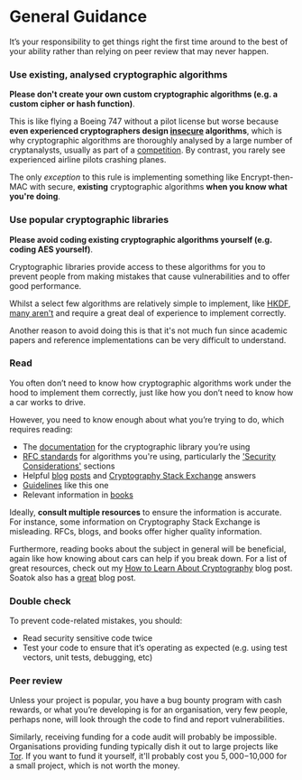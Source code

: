 # General Guidance
It’s your responsibility to get things right the first time around to the best of your ability rather than relying on peer review that may never happen.

### Use existing, analysed cryptographic algorithms
**Please don't create your own custom cryptographic algorithms (e.g. a custom cipher or hash function)**.

This is like flying a Boeing 747 without a pilot license but worse because **even experienced cryptographers design [insecure](https://competitions.cr.yp.to/sha3.html) algorithms**, which is why cryptographic algorithms are thoroughly analysed by a large number of cryptanalysts, usually as part of a [competition](https://competitions.cr.yp.to/index.html). By contrast, you rarely see experienced airline pilots crashing planes.

The only *exception* to this rule is implementing something like Encrypt-then-MAC with secure, **existing** cryptographic algorithms **when you know what you're doing**.

### Use popular cryptographic libraries
**Please avoid coding existing cryptographic algorithms yourself (e.g. coding AES yourself)**.

Cryptographic libraries provide access to these algorithms for you to prevent people from making mistakes that cause vulnerabilities and to offer good performance.

Whilst a select few algorithms are relatively simple to implement, like [HKDF](https://datatracker.ietf.org/doc/html/rfc5869), [many aren't](https://loup-vaillant.fr/articles/implementing-elligator) and require a great deal of experience to implement correctly.

Another reason to avoid doing this is that it's not much fun since academic papers and reference implementations can be very difficult to understand.

### Read
You often don’t need to know how cryptographic algorithms work under the hood to implement them correctly, just like how you don’t need to know how a car works to drive.

However, you need to know enough about what you’re trying to do, which requires reading:
- The [documentation](https://doc.libsodium.org/) for the cryptographic library you’re using
- [RFC standards](https://datatracker.ietf.org/doc/html/rfc2104) for algorithms you're using, particularly the ['Security Considerations'](https://datatracker.ietf.org/doc/html/rfc7748#section-7) sections
- Helpful [blog](https://neilmadden.blog/2018/11/14/public-key-authenticated-encryption-and-why-you-want-it-part-i/) [posts](https://soatok.blog/2021/11/17/understanding-hkdf/) and [Cryptography Stack Exchange](https://crypto.stackexchange.com/) answers
- [Guidelines](https://gotchas.salusa.dev/) like this one
- Relevant information in [books](https://www.manning.com/books/real-world-cryptography)

Ideally, **consult multiple resources** to ensure the information is accurate. For instance, some information on Cryptography Stack Exchange is misleading. RFCs, blogs, and books offer higher quality information.

Furthermore, reading books about the subject in general will be beneficial, again like how knowing about cars can help if you break down. For a list of great resources, check out my [How to Learn About Cryptography](https://samuellucas.com/blog/how-to-learn-about-cryptography.html) blog post. Soatok also has a [great](https://soatok.blog/2020/06/10/how-to-learn-cryptography-as-a-programmer/) blog post.

### Double check
To prevent code-related mistakes, you should:
- Read security sensitive code twice
- Test your code to ensure that it’s operating as expected (e.g. using test vectors, unit tests, debugging, etc)

### Peer review
Unless your project is popular, you have a bug bounty program with cash rewards, or what you’re developing is for an organisation, very few people, perhaps none, will look through the code to find and report vulnerabilities.

Similarly, receiving funding for a code audit will probably be impossible. Organisations providing funding typically dish it out to large projects like [Tor](https://www.opentech.fund/results/supported-projects/). If you want to fund it yourself, it'll probably cost you $5,000-$10,000 for a small project, which is not worth the money.
